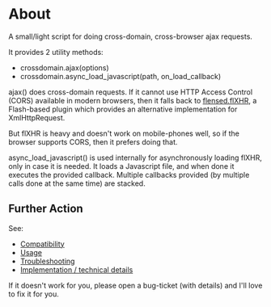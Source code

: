 About
=====

A small/light script for doing cross-domain, cross-browser ajax
requests.

It provides 2 utility methods:

- crossdomain.ajax(options)
- crossdomain.async_load_javascript(path, on_load_callback)

ajax() does cross-domain requests. If it cannot use HTTP Access
Control (CORS) available in modern browsers, then it falls back to
[flensed.flXHR](http://flxhr.flensed.com/), a Flash-based plugin which
provides an alternative implementation for XmlHttpRequest.

But flXHR is heavy and doesn't work on mobile-phones well, so if the
browser supports CORS, then it prefers doing that.

async_load_javascript() is used internally for asynchronously loading
flXHR, only in case it is needed. It loads a Javascript file, and when
done it executes the provided callback. Multiple callbacks provided
(by multiple calls done at the same time) are stacked.


Further Action
--------------

See:

- [Compatibility](https://github.com/alexandru/crossdomain-requests-js/wiki/Compatibility)
- [Usage](https://github.com/alexandru/crossdomain-requests-js/wiki/Usage)
- [Troubleshooting](https://github.com/alexandru/crossdomain-requests-js/wiki/Troubleshooting)
- [Implementation / technical details](http://bionicspirit.com/blog/2011/03/24/cross-domain-requests.html)

If it doesn't work for you, please open a bug-ticket (with details)
and I'll love to fix it for you.

